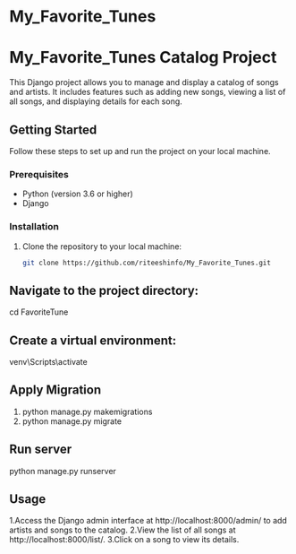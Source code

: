 # My_Favorite_Tunes
# My_Favorite_Tunes Catalog Project

This Django project allows you to manage and display a catalog of songs and artists. It includes features such as adding new songs, viewing a list of all songs, and displaying details for each song.

## Getting Started

Follow these steps to set up and run the project on your local machine.

### Prerequisites

- Python (version 3.6 or higher)
- Django

### Installation

1. Clone the repository to your local machine:

   ```bash
   git clone https://github.com/riteeshinfo/My_Favorite_Tunes.git
## Navigate to the project directory:
cd FavoriteTune
## Create a virtual environment:
venv\Scripts\activate
## Apply Migration

1. python manage.py makemigrations
2. python manage.py migrate

## Run server
python manage.py runserver
## Usage
1.Access the Django admin interface at http://localhost:8000/admin/ to add artists and songs to the catalog.
2.View the list of all songs at http://localhost:8000/list/.
3.Click on a song to view its details.
